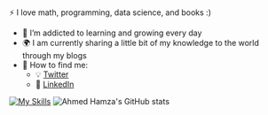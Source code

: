  :zap: I love math, programming, data science, and books :)
- 🌱 I’m addicted to learning and growing every day
- :earth_africa: I am currently sharing a little bit of my knowledge to the world through my blogs
- 🌱 How to find me:
  - :bulb: [Twitter](https://twitter.com/ahmedhamzacakin)
  - :office: [LinkedIn](https://www.linkedin.com/in/hamzacakin/)




 
[![My Skills](https://skillicons.dev/icons?i=js,html,css,react,swift,bootstrap,py,java,notion,&perline=3)](https://skillicons.dev)
![Ahmed Hamza's GitHub stats](https://github-readme-stats.vercel.app/api?username=hamzacakin&theme=dark&show_icons=true)
